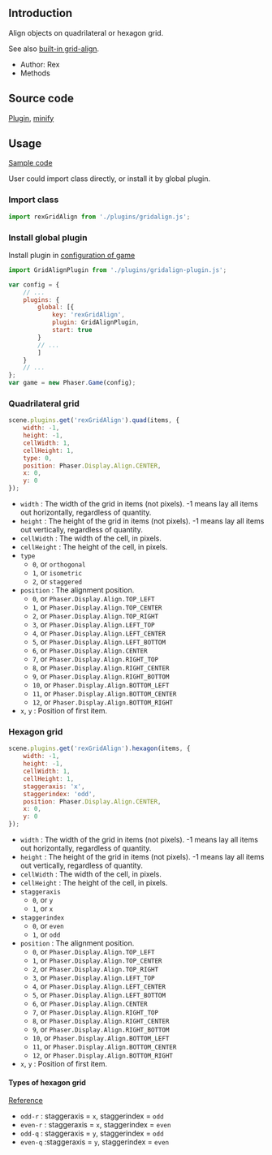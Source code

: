 ## Introduction

Align objects on quadrilateral or hexagon grid. 

See also [built-in grid-align](groupactions.md#grid-align).

- Author: Rex
- Methods

## Source code

[Plugin](https://github.com/rexrainbow/phaser3-rex-notes/blob/master/plugins/gridalign-plugin.js), [minify](https://github.com/rexrainbow/phaser3-rex-notes/blob/master/plugins/dist/rexgridalignplugin.min.js)

## Usage

[Sample code](https://github.com/rexrainbow/phaser3-rex-notes/tree/master/examples/gridalign)

User could import class directly, or install it by global plugin.

### Import class

```javascript
import rexGridAlign from './plugins/gridalign.js';
```

### Install global plugin

Install plugin in [configuration of game](game.md#configuration)

```javascript
import GridAlignPlugin from './plugins/gridalign-plugin.js';

var config = {
    // ...
    plugins: {
        global: [{
            key: 'rexGridAlign',
            plugin: GridAlignPlugin,
            start: true
        }
        // ...
        ]
    }
    // ...
};
var game = new Phaser.Game(config);
```

### Quadrilateral grid

```javascript
scene.plugins.get('rexGridAlign').quad(items, {
    width: -1,
    height: -1,
    cellWidth: 1,
    cellHeight: 1,
    type: 0,
    position: Phaser.Display.Align.CENTER,
    x: 0,
    y: 0
});
```

- `width` : The width of the grid in items (not pixels). -1 means lay all items out horizontally, regardless of quantity.
- `height` : The height of the grid in items (not pixels). -1 means lay all items out vertically, regardless of quantity.
- `cellWidth` : The width of the cell, in pixels.
- `cellHeight` : The height of the cell, in pixels.
- `type`
    - `0`, or `orthogonal`
    - `1`, or `isometric`
    - `2`, or `staggered`
- `position` : The alignment position.
    - `0`, or `Phaser.Display.Align.TOP_LEFT`
    - `1`, or `Phaser.Display.Align.TOP_CENTER`
    - `2`, or `Phaser.Display.Align.TOP_RIGHT`
    - `3`, or `Phaser.Display.Align.LEFT_TOP`
    - `4`, or `Phaser.Display.Align.LEFT_CENTER`
    - `5`, or `Phaser.Display.Align.LEFT_BOTTOM`
    - `6`, or `Phaser.Display.Align.CENTER`
    - `7`, or `Phaser.Display.Align.RIGHT_TOP`
    - `8`, or `Phaser.Display.Align.RIGHT_CENTER`
    - `9`, or `Phaser.Display.Align.RIGHT_BOTTOM`
    - `10`, or `Phaser.Display.Align.BOTTOM_LEFT`
    - `11`, or `Phaser.Display.Align.BOTTOM_CENTER`
    - `12`, or `Phaser.Display.Align.BOTTOM_RIGHT`
- `x`, `y` : Position of first item.

### Hexagon grid

```javascript
scene.plugins.get('rexGridAlign').hexagon(items, {
    width: -1,
    height: -1,
    cellWidth: 1,
    cellHeight: 1,
    staggeraxis: 'x',
    staggerindex: 'odd',
    position: Phaser.Display.Align.CENTER,
    x: 0,
    y: 0
});
```

- `width` : The width of the grid in items (not pixels). -1 means lay all items out horizontally, regardless of quantity.
- `height` : The height of the grid in items (not pixels). -1 means lay all items out vertically, regardless of quantity.
- `cellWidth` : The width of the cell, in pixels.
- `cellHeight` : The height of the cell, in pixels.
- `staggeraxis`
    - `0`, or `y`
    - `1`, or `x`
- `staggerindex`
    - `0`, or `even`
    - `1`, or `odd`
- `position` : The alignment position.
    - `0`, or `Phaser.Display.Align.TOP_LEFT`
    - `1`, or `Phaser.Display.Align.TOP_CENTER`
    - `2`, or `Phaser.Display.Align.TOP_RIGHT`
    - `3`, or `Phaser.Display.Align.LEFT_TOP`
    - `4`, or `Phaser.Display.Align.LEFT_CENTER`
    - `5`, or `Phaser.Display.Align.LEFT_BOTTOM`
    - `6`, or `Phaser.Display.Align.CENTER`
    - `7`, or `Phaser.Display.Align.RIGHT_TOP`
    - `8`, or `Phaser.Display.Align.RIGHT_CENTER`
    - `9`, or `Phaser.Display.Align.RIGHT_BOTTOM`
    - `10`, or `Phaser.Display.Align.BOTTOM_LEFT`
    - `11`, or `Phaser.Display.Align.BOTTOM_CENTER`
    - `12`, or `Phaser.Display.Align.BOTTOM_RIGHT`
- `x`, `y` : Position of first item.

#### Types of hexagon grid

[Reference](https://www.redblobgames.com/grids/hexagons/#coordinates-offset)

- `odd-r` : staggeraxis = `x`, staggerindex = `odd`
- `even-r` : staggeraxis = `x`, staggerindex = `even`
- `odd-q` : staggeraxis = `y`, staggerindex = `odd`
- `even-q` :staggeraxis = `y`, staggerindex = `even`

